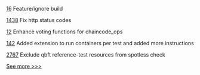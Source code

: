
[16](https://github.com/hyperledger/indy-did-method/pull/16) Feature/ignore build

[1438](https://github.com/hyperledger/iroha/pull/1438) Fix http status codes

[12](https://github.com/hyperledger-labs/fabric-opssc/pull/12) Enhance voting functions for chaincode_ops

[142](https://github.com/hyperledger/iroha-java/pull/142) Added extension to run containers per test and added more instructions

[2767](https://github.com/hyperledger/besu/pull/2767) Exclude qbft reference-test resources from spotless check


[See more >>>](https://start-here.hyperledger.org/pull-requests)
